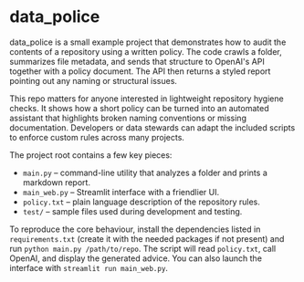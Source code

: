 # data_police

data_police is a small example project that demonstrates how to audit the contents of a repository using a written policy. The code crawls a folder, summarizes file metadata, and sends that structure to OpenAI's API together with a policy document. The API then returns a styled report pointing out any naming or structural issues.

This repo matters for anyone interested in lightweight repository hygiene checks. It shows how a short policy can be turned into an automated assistant that highlights broken naming conventions or missing documentation. Developers or data stewards can adapt the included scripts to enforce custom rules across many projects.

The project root contains a few key pieces:

- `main.py` – command-line utility that analyzes a folder and prints a markdown report.
- `main_web.py` – Streamlit interface with a friendlier UI.
- `policy.txt` – plain language description of the repository rules.
- `test/` – sample files used during development and testing.

To reproduce the core behaviour, install the dependencies listed in `requirements.txt` (create it with the needed packages if not present) and run `python main.py /path/to/repo`. The script will read `policy.txt`, call OpenAI, and display the generated advice. You can also launch the interface with `streamlit run main_web.py`.
